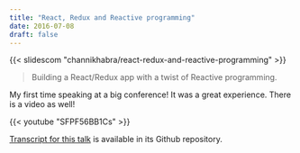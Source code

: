 ```yaml
---
title: "React, Redux and Reactive programming"
date: 2016-07-08
draft: false
---
```


{{< slidescom "channikhabra/react-redux-and-reactive-programming" >}}

> Building a React/Redux app with a twist of Reactive programming.

My first time speaking at a big conference! It was a great experience. There is
a video as well!

{{< youtube "SFPF56BB1Cs" >}}

[Transcript for this
talk](https://github.com/channikhabra/frp-with-rxjs-jschannel-conf) is available
in its Github repository.
